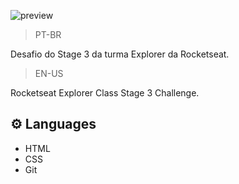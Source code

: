 ![preview](/.git/preview.png)

>PT-BR

Desafio do Stage 3 da turma Explorer da Rocketseat.

>EN-US


Rocketseat Explorer Class Stage 3 Challenge.

## ⚙️ Languages

- HTML
- CSS
- Git